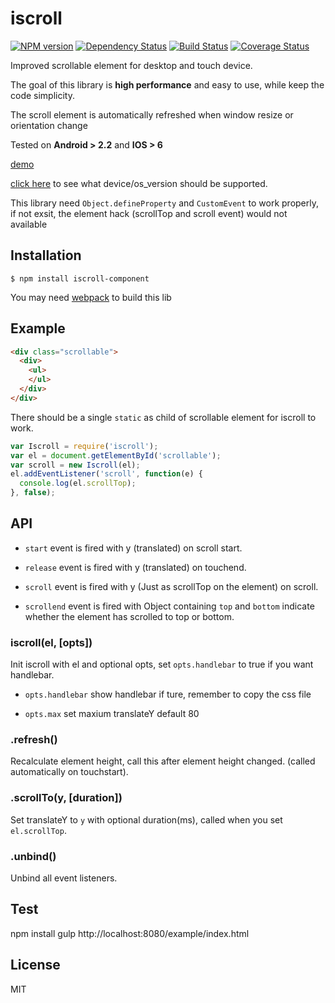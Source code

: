 # iscroll

[![NPM version](https://img.shields.io/npm/v/iscroll-component.svg?style=flat-square)](https://www.npmjs.com/package/iscroll-component)
[![Dependency Status](https://img.shields.io/david/chemzqm/iscroll.svg?style=flat-square)](https://david-dm.org/chemzqm/iscroll)
[![Build Status](https://img.shields.io/travis/chemzqm/iscroll/master.svg?style=flat-square)](http://travis-ci.org/chemzqm/iscroll)
[![Coverage Status](https://img.shields.io/coveralls/chemzqm/iscroll/master.svg?style=flat-square)](https://coveralls.io/github/chemzqm/iscroll?branch=master)

Improved scrollable element for desktop and touch device.

The goal of this library is **high performance** and easy to use, while keep the code simplicity.

The scroll element is automatically refreshed when window resize or orientation change

Tested on **Android > 2.2** and **IOS > 6**

[demo](http://chemzqm.github.io/iscroll/)

[click here](https://github.com/chemzqm/iscroll/blob/master/supported.tsv) to see what device/os_version should be supported.

This library need `Object.defineProperty` and `CustomEvent` to work properly, if not exsit, the element hack (scrollTop and scroll event) would not available

## Installation

    $ npm install iscroll-component

You may need [webpack](https://webpack.github.io/) to build this lib

## Example

``` html
<div class="scrollable">
  <div>
    <ul>
    </ul>
  </div>
</div>
```

There should be a single `static` as child of scrollable element for iscroll to
work.

```js
var Iscroll = require('iscroll');
var el = document.getElementById('scrollable');
var scroll = new Iscroll(el);
el.addEventListener('scroll', function(e) {
  console.log(el.scrollTop);
}, false);
```

## API

* `start` event is fired with y (translated) on scroll start.

* `release` event is fired with y (translated) on touchend.

* `scroll` event is fired with y (Just as scrollTop on the element) on scroll.

* `scrollend` event is fired with Object containing `top` and `bottom` indicate whether the element has scrolled to top or bottom.

### iscroll(el, [opts])

Init iscroll with el and optional opts, set `opts.handlebar` to true if you want handlebar.

* `opts.handlebar` show handlebar if ture, remember to copy the css file

* `opts.max` set maxium translateY default 80

### .refresh()

Recalculate element height, call this after element height changed. (called automatically on touchstart).

### .scrollTo(y, [duration])

Set translateY to `y` with optional duration(ms), called when you set `el.scrollTop`.

### .unbind()

Unbind all event listeners.

## Test
  npm install
  gulp
  http://localhost:8080/example/index.html

## License

MIT
